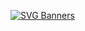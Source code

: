 [![SVG Banners](https://svg-banners.vercel.app/api?type=glitch&text1=Elsa-wirda🤹&width=800&height=200)](https://github.com/Akshay090/svg-banners)
